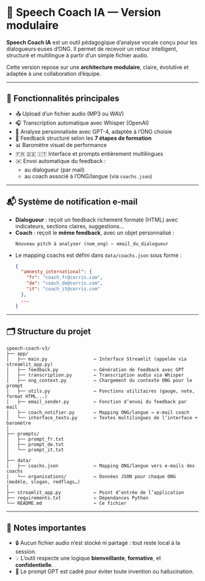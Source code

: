 # 🎤 Speech Coach IA — Version modulaire

**Speech Coach IA** est un outil pédagogique d’analyse vocale conçu pour les dialogueurs·euses d’ONG. Il permet de recevoir un retour intelligent, structuré et multilingue à partir d’un simple fichier audio.

Cette version repose sur une **architecture modulaire**, claire, évolutive et adaptée à une collaboration d’équipe.

---

## 🧠 Fonctionnalités principales

- 📤 Upload d’un fichier audio (MP3 ou WAV)
- 🎧 Transcription automatique avec Whisper (OpenAI)
- 🧠 Analyse personnalisée avec GPT-4, adaptée à l’ONG choisie
- 📝 Feedback structuré selon les **7 étapes de formation**
- 📊 Baromètre visuel de performance
- 🇫🇷 🇩🇪 🇮🇹 Interface et prompts entièrement multilingues
- ✉️ Envoi automatique du feedback :
  - au dialogueur (par mail)
  - au coach associé à l’ONG/langue (via `coachs.json`)

---

## 📬 Système de notification e-mail

- **Dialogueur** : reçoit un feedback richement formaté (HTML) avec indicateurs, sections claires, suggestions…
- **Coach** : reçoit le **même feedback**, avec un objet personnalisé :
  ```
  Nouveau pitch à analyser (nom_ong) – email_du_dialogueur
  ```
- Le mapping coachs est défini dans `data/coachs.json` sous forme :
  ```json
  {
    "amnesty_international": {
      "fr": "coach_fr@corris.com",
      "de": "coach_de@corris.com",
      "it": "coach_it@corris.com"
    },
    ...
  }
  ```

---

## 🗂️ Structure du projet

```
speech-coach-v3/
├── app/
│   ├── main.py                 ← Interface Streamlit (appelée via streamlit_app.py)
│   ├── feedback.py             ← Génération de feedback avec GPT
│   ├── transcription.py        ← Transcription audio via Whisper
│   ├── ong_context.py          ← Chargement du contexte ONG pour le prompt
│   ├── utils.py                ← Fonctions utilitaires (gauge, note, format HTML...)
│   ├── email_sender.py         ← Fonction d’envoi du feedback par mail
│   ├── coach_notifier.py       ← Mapping ONG/langue → e-mail coach
│   └── interface_texts.py      ← Textes multilingues de l’interface + baromètre
│
├── prompts/
│   ├── prompt_fr.txt
│   ├── prompt_de.txt
│   └── prompt_it.txt
│
├── data/
│   ├── coachs.json             ← Mapping ONG/langue vers e-mails des coachs
│   └── organisations/          ← Données JSON pour chaque ONG (modèle, slogan, redflags…)
│
├── streamlit_app.py            ← Point d’entrée de l’application
├── requirements.txt            ← Dépendances Python
└── README.md                   ← Ce fichier
```

---

## 📌 Notes importantes

- 🔒 Aucun fichier audio n’est stocké ni partagé : tout reste local à la session.
- 💡 L’outil respecte une logique **bienveillante**, **formative**, et **confidentielle**.
- 🤖 Le prompt GPT est cadré pour éviter toute invention ou hallucination.
